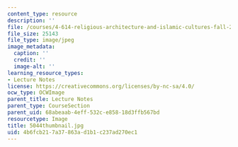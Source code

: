 ```yaml
---
content_type: resource
description: ''
file: /courses/4-614-religious-architecture-and-islamic-cultures-fall-2002/4b6fcb217a37863ad1b1c237ad270ec1_5044thumbnail.jpg
file_size: 25143
file_type: image/jpeg
image_metadata:
  caption: ''
  credit: ''
  image-alt: ''
learning_resource_types:
- Lecture Notes
license: https://creativecommons.org/licenses/by-nc-sa/4.0/
ocw_type: OCWImage
parent_title: Lecture Notes
parent_type: CourseSection
parent_uid: 68abeaab-4eff-532c-e858-18d3ffb567bd
resourcetype: Image
title: 5044thumbnail.jpg
uid: 4b6fcb21-7a37-863a-d1b1-c237ad270ec1
---
```

